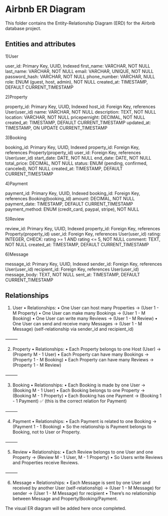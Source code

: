 # Airbnb ER Diagram

This folder contains the Entity-Relationship Diagram (ERD) for the Airbnb database project.

## Entities and attributes

1)User

user_id: Primary Key, UUID, Indexed
first_name: VARCHAR, NOT NULL
last_name: VARCHAR, NOT NULL
email: VARCHAR, UNIQUE, NOT NULL
password_hash: VARCHAR, NOT NULL
phone_number: VARCHAR, NULL
role: ENUM (guest, host, admin), NOT NULL
created_at: TIMESTAMP, DEFAULT CURRENT_TIMESTAMP

2)Property

property_id: Primary Key, UUID, Indexed
host_id: Foreign Key, references User(user_id)
name: VARCHAR, NOT NULL
description: TEXT, NOT NULL
location: VARCHAR, NOT NULL
pricepernight: DECIMAL, NOT NULL
created_at: TIMESTAMP, DEFAULT CURRENT_TIMESTAMP
updated_at: TIMESTAMP, ON UPDATE CURRENT_TIMESTAMP

3)Booking

booking_id: Primary Key, UUID, Indexed
property_id: Foreign Key, references Property(property_id)
user_id: Foreign Key, references User(user_id)
start_date: DATE, NOT NULL
end_date: DATE, NOT NULL
total_price: DECIMAL, NOT NULL
status: ENUM (pending, confirmed, canceled), NOT NULL
created_at: TIMESTAMP, DEFAULT CURRENT_TIMESTAMP

4)Payment

payment_id: Primary Key, UUID, Indexed
booking_id: Foreign Key, references Booking(booking_id)
amount: DECIMAL, NOT NULL
payment_date: TIMESTAMP, DEFAULT CURRENT_TIMESTAMP
payment_method: ENUM (credit_card, paypal, stripe), NOT NULL

5)Review

review_id: Primary Key, UUID, Indexed
property_id: Foreign Key, references Property(property_id)
user_id: Foreign Key, references User(user_id)
rating: INTEGER, CHECK: rating >= 1 AND rating <= 5, NOT NULL
comment: TEXT, NOT NULL
created_at: TIMESTAMP, DEFAULT CURRENT_TIMESTAMP

6)Message

message_id: Primary Key, UUID, Indexed
sender_id: Foreign Key, references User(user_id)
recipient_id: Foreign Key, references User(user_id)
message_body: TEXT, NOT NULL
sent_at: TIMESTAMP, DEFAULT CURRENT_TIMESTAMP


## Relationships
1. User
	•	Relationships:
	•	One User can host many Properties → (User 1 - M Property)
	•	One User can make many Bookings → (User 1 - M Booking)
	•	One User can write many Reviews → (User 1 - M Review)
	•	One User can send and receive many Messages → (User 1 - M Message) (self-relationship via sender_id and recipient_id)

⸻

2. Property
	•	Relationships:
	•	Each Property belongs to one Host (User) → (Property M - 1 User)
	•	Each Property can have many Bookings → (Property 1 - M Booking)
	•	Each Property can have many Reviews → (Property 1 - M Review)

⸻

3. Booking
	•	Relationships:
	•	Each Booking is made by one User → (Booking M - 1 User)
	•	Each Booking belongs to one Property → (Booking M - 1 Property)
	•	Each Booking has one Payment → (Booking 1 - 1 Payment) ✅ (this is the correct relation for Payment)

⸻

4. Payment
	•	Relationships:
	•	Each Payment is related to one Booking → (Payment 1 - 1 Booking)
	•	So the relationship is Payment belongs to Booking, not to User or Property.

⸻

5. Review
	•	Relationships:
	•	Each Review belongs to one User and one Property → (Review M - 1 User, M - 1 Property)
	•	So Users write Reviews and Properties receive Reviews.

⸻

6. Message
	•	Relationships:
	•	Each Message is sent by one User and received by another User (self-relationship)
→ (User 1 - M Message) for sender
→ (User 1 - M Message) for recipient
	•	There’s no relationship between Message and Property/Booking/Payment.

The visual ER diagram will be added here once completed.
